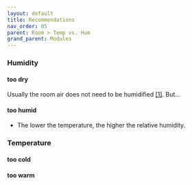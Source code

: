 ```yaml
---
layout: default
title: Recommendations
nav_order: 05
parent: Room > Temp vs. Hum
grand_parent: Modules
---
```


### Humidity
#### too dry
Usually the room air does not need to be humidified <a href="#sia382_706">[1]</a>. But...

#### too humid
- The lower the temperature, the higher the relative humidity.


### Temperature
#### too cold


#### too warm
